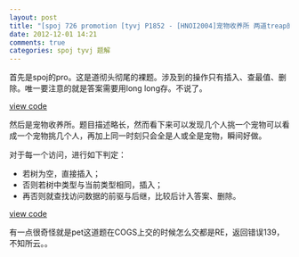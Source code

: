 ```yaml
---
layout: post
title: "[spoj 726 promotion [tyvj P1852 - [HNOI2004]宠物收养所 两道treap的裸题练习"
date: 2012-12-01 14:21
comments: true
categories: spoj tyvj 题解
---
```

首先是spoj的pro。这是道彻头彻尾的裸题。涉及到的操作只有插入、查最值、删除。唯一要注意的就是答案需要用long long存。不说了。

[view code](http://codepad.org/MIH1sOey)

然后是宠物收养所。题目描述略长，然而看下来可以发现几个人挑一个宠物可以看成一个宠物挑几个人，再加上同一时刻只会全是人或全是宠物，瞬间好做。

对于每一个访问，进行如下判定：

*	若树为空，直接插入；
*	否则若树中类型与当前类型相同，插入；
*	再否则就查找访问数据的前驱与后继，比较后计入答案、删除。

[view code](http://codepad.org/z6HctmHK)

有一点很奇怪就是pet这道题在COGS上交的时候怎么交都是RE，返回错误139，不知所云。。